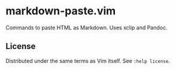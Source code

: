 # markdown-paste.vim

Commands to paste HTML as Markdown. Uses xclip and Pandoc.

## License

Distributed under the same terms as Vim itself. See `:help license`.
